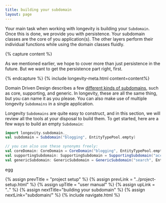 ```yaml
---
title: building your subdomain
layout: page
---
```


Your main task when working with longevity is building your
`Subdomain`. Once this is done, we provide you with persistence. Your
subdomain classes are the core of you application(s). The other
layers perform their individual functions while using the domain
classes fluidly.

{% capture content %}

As we mentioned earlier, we hope to cover more than just persistence
in the future. But we want to get the persistence part right, first.

{% endcapture %}
{% include longevity-meta.html content=content%}

Domain Driven Design describes a few [different kinds of
subdomains](http://blog.jonathanoliver.com/ddd-strategic-design-core-supporting-and-generic-subdomains/),
such as core, supporting, and generic. In longevity, these are all
the same thing, but you can name it as you please. You can also make
use of multiple longevity `Subdomains` in a single application.

Longevity `Subdomains` are quite easy to construct, and in this
section, we will review all the tools at your disposal to build
them. To get started, here are a few ways to build an empty
`Subdomain`:

```scala
import longevity.subdomain._
val subdomain = Subdomain("blogging", EntityTypePool.empty)

// you can also use these synonyms freely:
val coreDomain: CoreDomain = CoreDomain("blogging", EntityTypePool.empty)
val supportingSubdomain: SupportingSubdomain = SupportingSubdomain("accounts", EntityTypePool.empty)
val genericSubdomain: GenericSubdomain = GenericSubdomain("search", EntityTypePool.empty)
```

egg

{% assign prevTitle = "project setup" %}
{% assign prevLink = "../project-setup.html" %}
{% assign upTitle = "user manual" %}
{% assign upLink = ".." %}
{% assign nextTitle="building your subdomain" %}
{% assign nextLink="subdomain/" %}
{% include navigate.html %}

